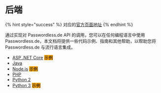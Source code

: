 # 后端

{% hint style="success" %}
对应的[官方页面地址](https://docs.passwordless.dev/guide/backend/)
{% endhint %}

通过实现对 Passwordless.de API 的调用，您可以在任何编程语言中使用 Passwordless.de，本文档将提供一些代码示例、指南和其他帮助，以帮助您将 Passwordless.de 与流行语言集成。

* [ASP .NET Core](dotnet.md) <mark style="background-color:orange;">示例</mark>
* [Java](java.md)
* [Node.js](nodejs.md) <mark style="background-color:orange;">示例</mark>
* [PHP](php.md)
* [Python 2](python2.md)
* [Python 3](python3.md) <mark style="background-color:orange;">示例</mark>
